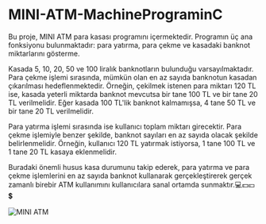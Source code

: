 # MINI-ATM-MachinePrograminC
Bu proje, MINI ATM para kasası programını içermektedir. Programın üç ana fonksiyonu bulunmaktadır: para yatırma, para çekme ve kasadaki banknot miktarlarını gösterme.

Kasada 5, 10, 20, 50 ve 100 liralık banknotların bulunduğu varsayılmaktadır. Para çekme işlemi sırasında, mümkün olan en az sayıda banknotun kasadan çıkarılması hedeflenmektedir. Örneğin, çekilmek istenen para miktarı 120 TL ise, kasada yeterli miktarda banknot mevcutsa bir tane 100 TL ve bir tane 20 TL verilmelidir. Eğer kasada 100 TL'lik banknot kalmamışsa, 4 tane 50 TL ve bir tane 20 TL verilmelidir.

Para yatırma işlemi sırasında ise kullanıcı toplam miktarı girecektir. Para çekme işlemiyle benzer şekilde, banknot sayıları en az sayıda olacak şekilde belirlenmelidir. Örneğin, kullanıcı 120 TL yatırmak istiyorsa, 1 tane 100 TL ve 1 tane 20 TL kasaya eklenmelidir.

Buradaki önemli husus kasa durumunu takip ederek, para yatırma ve para çekme işlemlerini en az sayıda banknot kullanarak gerçekleştirerek gerçek zamanlı birebir ATM kullanımını kullanıcılara sanal ortamda sunmaktır.💻💵💴💲 

![MINI ATM](https://github.com/osmandemir2533/MINI-ATM-MachinePrograminC/assets/111290271/5aa0cf0b-a2ba-4075-a78e-5bb41e19a7f2)
